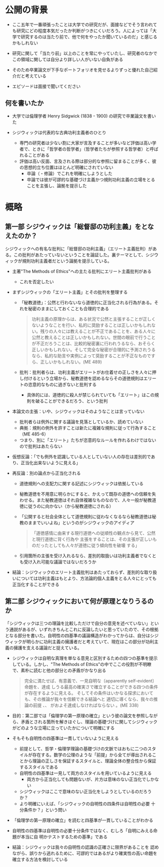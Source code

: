 

# 公開の背景

- ここ五年で一番頑張ったことは大学での研究だが、面接などでそう言われても研究にどの程度本気だったか判断がつきにくいだろう。人によっては「大学で研究するのは当たり前で、他で何をやったか聞いているのだ」と感じるかもしれない

- 研究に関して「当たり前」以上のことを常にやっていたし、研究者のなかでこの領域に関しては自分より詳しい人がいない自負がある

- そのため卒業論文が下手なポートフォリオを見せるよりずっと優れた自己紹介だと考えている

- エピソードは面接で聞いてください

  
## 何を書いたか
- 大学では倫理学者 Henry Sidgwick (1838 - 1900) の研究で卒業論文を書いた

- シジウィックは代表的な古典功利主義者のひとり
  - 専門の研究者は少ない割に大家が言及することが多いなど評価は高い学者で、ときに「哲学者の哲学者」（哲学者たちが参照する哲学者）と呼ばれることがある
  - 評価は高い反面、言及される際は部分的な参照に留まることが多く、彼の思想的立ち位置はほとんど明確にされていない
    - 卒論（・修論）でこれを明確にしようとした
    - 卒論では彼が可謬的な基礎づけ主義かつ規則功利主義の立場をとることを主張し、論拠を提示した

# 概略

## 第一部 シジウィックは「総督邸の功利主義」をとなえたのか？

シジウィックへの有名な批判に「総督邸の功利主義」（エリート主義批判）がある。この批判があたっていないということを論証した。裏テーマとして、シジウィックが規則功利主義者だという論拠を提示している。

- 主著"The Methods of Ethics"への主たる批判にエリート主義批判がある

  - これを否定したい

- まずシジウィックの「エリート主義」とその批判を整理する

  - 「秘教道徳」：公然と行わないなら道徳的に正当化される行為がある。それを秘密のままにしておくことも合理的である

    > 功利主義の原理からは、ある状況で公然と主張することが正しくないようなことを行い、私的に奨励することは正しいかもしれない。残りの人々には教えることが不正であることを、ある人々に公然と教えることは正しいかもしれない。世間の眼前で行うことが不正だろうことは、比較的秘密裏に行われうるなら、おそらく正しいかもしれない。そして完全な秘密が合理的に予測されうるなら、私的な助言や実例によって奨励することが不正なものですら、正しいかもしれない。(ME 489)

  - 批判：批判者らは、功利主義がエリートがお仕着せの正しさを人々に押し付けるという立場から、秘教道徳を認めるならその道徳規則はエリートの恣意的なものに過ぎないと批判する
    
    - 具体的には、道徳的に殺人が禁じられていても「エリート」はこの規則を破ることができるだろう、という批判

- 本論文の主張：いや、シジウィックはそのようなことは言っていない

  - 批判者らは例外に関する議論を見落としているか、読めていない
  - 典拠：規則の例外を許すことは新たに複雑な規則に従って行為すること（ME 485-6）
  - つまり、別に「エリート」たちが恣意的なルールを作れるわけではないので批判はあたらない

- 仮想反論：「でも例外を認識している人としていない人の存在は差別的であり、正当化出来ないように見える」

- 再反論：別の論点から正当化される

  - 道徳規則への支配力に関する記述にシジウィックは依拠している

  - 秘教道徳を不用意に明らかにすると、かえって既存の道徳への信頼を失わせる。また秘教道徳はそれ自体複雑なものなので、人々一般が秘教道徳に従うのに向かない（から秘教道徳にされる）

  - 「公開すると社会全体として道徳規則に従わなくなるなら秘教道徳は秘教のままでいいよね」というのがシジウィックのアイディア

    >  「道徳感情に由来する現行道徳への従順性の観点から見て、公然と現行道徳に背く行為や 主張をすることは、その主張が正しいものだったとしても人々が道徳に従う傾向性を破壊 する」

  - 引用箇所の主張を受け入れるなら、差別的取扱いは功利主義者でなくとも受け入れ可能な議論ではないだろうか

- 結論：シジウィックのエリート主義批判はあたっておらず、差別的な取り扱いについては功利主義はもとより、方法論的個人主義をとる人々にとっても正当化することができる



## 第二部 シジウィックにおいて何が原理となりうるのか

「シジウィックは三つの理論を比較しただけで自分の意見を述べていない」という通説があるが、いずれきちんとこれに反論したいと思っていたので、その根拠となる部分を書いた。自明性の四基準の議論構造がわかってからは、自分はシジウィックが明らかに功利主義の擁護者だと考えていて、現在はこの部分が功利主義の擁護を支える議論だと捉えている。

- シジウィックは自明な真理を単なる意見と区別するための四つの基準を提示している。しかし、"The Methods of Ethics"の中でここの役割が不明瞭で、素朴に読むと他の部分との矛盾がかなり出る

  > 完全に満たせば、有意義で、一見自明な〔apparently self-evident〕命題を、達成 しうる最高の確実さで確立することができる四つの条件が存在するように見える。 そしてその条件はいかなる探求においても、その推論が我々を信頼できる結論へと 適切に導くなら、我々の推論の前提 、、 がおよそ達成しなければならない 。(ME 338)

- 目的：第二部では「倫理学の第一原理の確立」という彼の論文を参照しながら、矛盾とされる箇所を解きほぐし、理論の基礎づけに関してシジウィックがどのような立場に立っていたかについて明確にする

- そもそも自明性の四基準は一貫していないように見える

  - 前提として、哲学・倫理学理論の基礎づけの文脈ではおもに二つのスタイルが存在する。数学の公理のような「前提」から全てが導出されることから理論の正しさを保証するスタイルと、理論全体の整合性から保証するスタイルである
  - 自明性の四基準は一見して両方のスタイルを用いているように見える
    - 両方から正当化しても問題ないが、片方は意味のない正当化でしかない
  - シジウィックはここで意味のない正当化をしようとしているのだろうか？
  - より明確にいえば、「シジウィックの自明性の四条件は自明性の必要 十分条件か？」という問い

- 「倫理学の第一原理の確立」を読むと四基準が一貫していることがわかる

- 自明性の四基準は自明性の必要十分条件ではなく、むしろ「自明にみえる命題が本当に自 明かテストするための基準」である

- 結論：シジウィックは我々の自明性の認識の正確さに限界があることを 認めながら、誤りから逃れるために、可謬的ではあるがより確実性の高い命題を確立する方法を検討している
